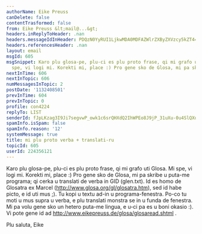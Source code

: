 ```yaml
---
authorName: Eike Preuss
canDelete: false
contentTrasformed: false
from: Eike Preuss &lt;mail@...&gt;
headers.inReplyToHeader: .nan
headers.messageIdInHeader: PDQzN0YyRUI1LjkwMDA0MDFAZWlrZXByZXVzcy5kZT4=
headers.referencesHeader: .nan
layout: email
msgId: 605
msgSnippet: Karo plu glosa-pe, plu-ci es plu proto frase, qi mi grafo uti Glosa. Mi
  spe, vi logi mi. Korekti mi, place :) Pro gene sko de Glosa, mi pa skribe u puta-me
nextInTime: 606
nextInTopic: 606
numMessagesInTopic: 2
postDate: '1132408501'
prevInTime: 604
prevInTopic: 0
profile: con4224
replyTo: LIST
senderId: fJpLKzag3I9Ji7segvwP_owk1c6srQHXdQ2IhWPEo8J9jP_31uXu-0u4SlQXufvoCPsd_4TlQykXvm4VKSRgWFqR3WftQmg
spamInfo.isSpam: false
spamInfo.reason: '12'
systemMessage: true
title: mi plu proto verba + translati-ru
topicId: 605
userId: 224356121
---
```


Karo plu glosa-pe,
plu-ci es plu proto frase, qi mi grafo uti Glosa. Mi spe, vi logi mi.
Korekti mi, place :)
Pro gene sko de Glosa, mi pa skribe u puta-me programa; qi cerka u
translati de verba in GID (glen.txt). Id es homo de Glosatra ex Marcel
(http://www.glosa.org/gl/glosatra.htm), sed id habe picto, e id uti mus ;).
Tu kopi u textu ad-in u programa-fenestra. Po-co tu moti u mus supra u
verba, e plu translati monstra se in u funda de fenestra.
Mi pa volu gene sko un hetero puta-me lingua, e u-ci pa es u boni okasio :).
Vi pote gene id ad http://www.eikepreuss.de/glosa/glosaread.shtml .

Plu saluta, Eike



